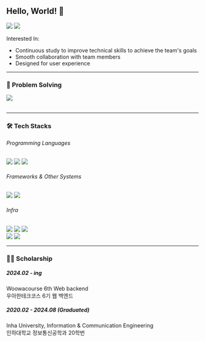 ## Hello, World! 👋

<a href="https://mingyum119.tistory.com/"><img src="https://img.shields.io/badge/Blog-000000?style=flat-square&logo=Tistory&logoColor=white"/></a>
<a href="mailto:mingyum119@naver.com"><img src="https://img.shields.io/badge/EMAIL-EA4335?style=flat-square&logo=gmail&logoColor=white"/></a>

Interested In:
* Continuous study to improve technical skills to achieve the team's goals
* Smooth collaboration with team members
* Designed for user experience

* * * 

### 🧩 Problem Solving 

<p>
  <img src="http://mazassumnida.wtf/api/v2/generate_badge?boj=gms08194">
  <br>
</a>&nbsp </a>
</p>

* * * 

### 🛠 Tech Stacks 

###### Programming Languages
<p>
  <img src="https://img.shields.io/badge/JAVA-FF7800?style=flat-square&logo=&logoColor=white">
  <img src="https://img.shields.io/badge/C++-00599C?style=flat-square&logo=c%2B%2B&logoColor=white"> 
  <img src="https://img.shields.io/badge/Python-3776AB?style=flat-square&logo=Python&logoColor=white">
</p>

###### Frameworks & Other Systems 
<p>
  <img src="https://img.shields.io/badge/Spring boot-6DB33F?style=flat-square&logo=Spring%20Boot&logoColor=white">
  <img src="https://img.shields.io/badge/MySQL-4479A1?style=flat-square&logo=MySQL&logoColor=white">
</p>

###### Infra
<p>
  <img src="https://img.shields.io/badge/Amazon EC2-FF9900?style=flat-square&logo=Amazon%20EC2&logoColor=white">
  <img src="https://img.shields.io/badge/Amazon RDS-527FFF?style=flat-square&logo=Amazon%20RDS&logoColor=white">
  <img src="https://img.shields.io/badge/Amazon S3-569A31?style=flat-square&logo=Amazon%20S3&logoColor=white">
  <br>
  <img src="https://img.shields.io/badge/Jenkins-D24939?style=flat-square&logo=jenkins&logoColor=white">
  <img src="https://img.shields.io/badge/Docker-2496ED?style=flat-square&logo=Docker&logoColor=white">
</p>
  

* * *

### 👩‍💻 Scholarship

##### 2024.02 - ing
Woowacourse 6th Web backend <br>
우아한테크코스 6기 웹 백엔드

##### 2020.02 - 2024.08 (Graduated)
Inha University, Information & Communication Engineering <br>
인하대학교 정보통신공학과 20학번
